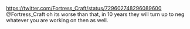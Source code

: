 https://twitter.com/Fortress_Craft/status/729602748296089600 @Fortress_Craft oh its worse than that, in 10 years they will turn up to neg whatever you are working on then as well.